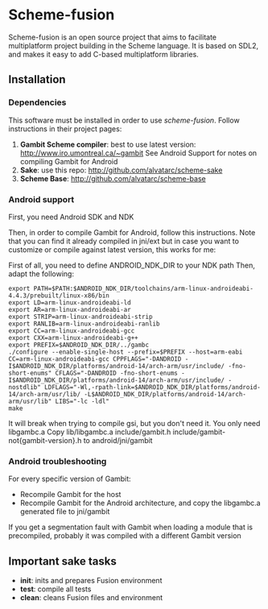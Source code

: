 # Scheme-fusion
Scheme-fusion is an open source project that aims to facilitate multiplatform project building in the Scheme language. It is based on SDL2, and makes it easy to add C-based multiplatform libraries.

## Installation

### Dependencies
This software must be installed in order to use _scheme-fusion_. Follow instructions in their project pages:
1) __Gambit Scheme compiler__: best to use latest version: http://www.iro.umontreal.ca/~gambit See Android Support for notes on compiling Gambit for Android
2) __Sake__: use this repo: http://github.com/alvatarc/scheme-sake
3) __Scheme Base__: http://github.com/alvatarc/scheme-base

### Android support

First, you need Android SDK and NDK

Then, in order to compile Gambit for Android, follow this instructions. Note that you can find it already compiled in jni/ext but in case you want to customize or compile against latest version, this works for me:

First of all, you need to define ANDROID_NDK_DIR to your NDK path
Then, adapt the following:


    export PATH=$PATH:$ANDROID_NDK_DIR/toolchains/arm-linux-androideabi-4.4.3/prebuilt/linux-x86/bin
    export LD=arm-linux-androideabi-ld
    export AR=arm-linux-androideabi-ar
    export STRIP=arm-linux-androideabi-strip
    export RANLIB=arm-linux-androideabi-ranlib
    export CC=arm-linux-androideabi-gcc
    export CXX=arm-linux-androideabi-g++
    export PREFIX=$ANDROID_NDK_DIR/../gambc
    ./configure --enable-single-host --prefix=$PREFIX --host=arm-eabi CC=arm-linux-androideabi-gcc CPPFLAGS="-DANDROID -I$ANDROID_NDK_DIR/platforms/android-14/arch-arm/usr/include/ -fno-short-enums" CFLAGS="-DANDROID -fno-short-enums -I$ANDROID_NDK_DIR/platforms/android-14/arch-arm/usr/include/ -nostdlib" LDFLAGS="-Wl,-rpath-link=$ANDROID_NDK_DIR/platforms/android-14/arch-arm/usr/lib/ -L$ANDROID_NDK_DIR/platforms/android-14/arch-arm/usr/lib" LIBS="-lc -ldl"
    make

It will break when trying to compile gsi, but you don't need it. You only need libgambc.a
Copy lib/libgambc.a include/gambit.h include/gambit-not{gambit-version}.h to android/jni/gambit

### Android troubleshooting

For every specific version of Gambit:
* Recompile Gambit for the host
* Recompile Gambit for the Android architecture, and copy the libgambc.a generated file to jni/gambit

If you get a segmentation fault with Gambit when loading a module that is precompiled, probably it was compiled with a different Gambit version

## Important sake tasks

* __init__: inits and prepares Fusion environment
* __test__: compile all tests
* __clean__: cleans Fusion files and environment

